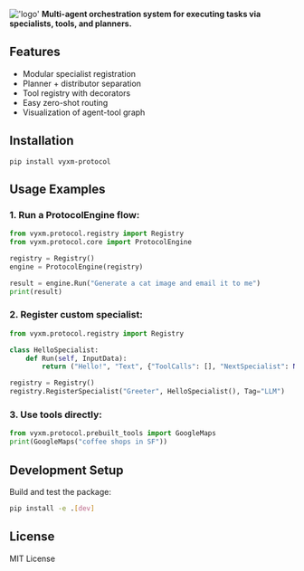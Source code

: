 
!['logo']('logo-full.png')
**Multi-agent orchestration system for executing tasks via specialists, tools, and planners.**

## Features
- Modular specialist registration
- Planner + distributor separation
- Tool registry with decorators
- Easy zero-shot routing
- Visualization of agent-tool graph

## Installation
```
pip install vyxm-protocol
```

## Usage Examples

### 1. Run a ProtocolEngine flow:
```python
from vyxm.protocol.registry import Registry
from vyxm.protocol.core import ProtocolEngine

registry = Registry()
engine = ProtocolEngine(registry)

result = engine.Run("Generate a cat image and email it to me")
print(result)
```

### 2. Register custom specialist:
```python
from vyxm.protocol.registry import Registry

class HelloSpecialist:
    def Run(self, InputData):
        return ("Hello!", "Text", {"ToolCalls": [], "NextSpecialist": None})

registry = Registry()
registry.RegisterSpecialist("Greeter", HelloSpecialist(), Tag="LLM")
```

### 3. Use tools directly:
```python
from vyxm.protocol.prebuilt_tools import GoogleMaps
print(GoogleMaps("coffee shops in SF"))
```

## Development Setup

Build and test the package:
```bash
pip install -e .[dev]
```

## License
MIT License
